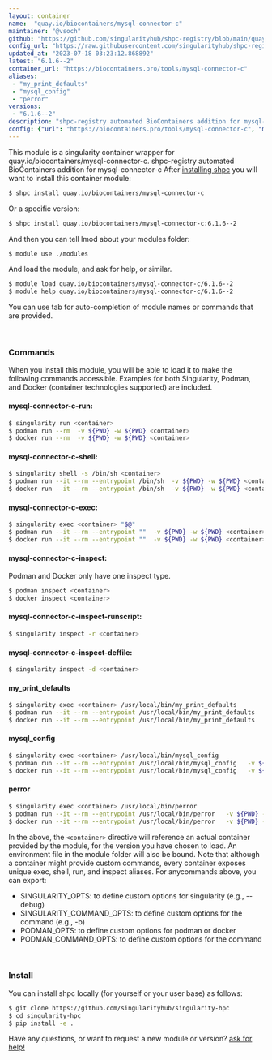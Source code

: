 ```yaml
---
layout: container
name:  "quay.io/biocontainers/mysql-connector-c"
maintainer: "@vsoch"
github: "https://github.com/singularityhub/shpc-registry/blob/main/quay.io/biocontainers/mysql-connector-c/container.yaml"
config_url: "https://raw.githubusercontent.com/singularityhub/shpc-registry/main/quay.io/biocontainers/mysql-connector-c/container.yaml"
updated_at: "2023-07-18 03:23:12.868892"
latest: "6.1.6--2"
container_url: "https://biocontainers.pro/tools/mysql-connector-c"
aliases:
 - "my_print_defaults"
 - "mysql_config"
 - "perror"
versions:
 - "6.1.6--2"
description: "shpc-registry automated BioContainers addition for mysql-connector-c"
config: {"url": "https://biocontainers.pro/tools/mysql-connector-c", "maintainer": "@vsoch", "description": "shpc-registry automated BioContainers addition for mysql-connector-c", "latest": {"6.1.6--2": "sha256:48c7eef63472057baccd8d6f0ae72733d171adc14df5c835244f7cca36b8d5e1"}, "tags": {"6.1.6--2": "sha256:48c7eef63472057baccd8d6f0ae72733d171adc14df5c835244f7cca36b8d5e1"}, "docker": "quay.io/biocontainers/mysql-connector-c", "aliases": {"my_print_defaults": "/usr/local/bin/my_print_defaults", "mysql_config": "/usr/local/bin/mysql_config", "perror": "/usr/local/bin/perror"}}
---
```


This module is a singularity container wrapper for quay.io/biocontainers/mysql-connector-c.
shpc-registry automated BioContainers addition for mysql-connector-c
After [installing shpc](#install) you will want to install this container module:


```bash
$ shpc install quay.io/biocontainers/mysql-connector-c
```

Or a specific version:

```bash
$ shpc install quay.io/biocontainers/mysql-connector-c:6.1.6--2
```

And then you can tell lmod about your modules folder:

```bash
$ module use ./modules
```

And load the module, and ask for help, or similar.

```bash
$ module load quay.io/biocontainers/mysql-connector-c/6.1.6--2
$ module help quay.io/biocontainers/mysql-connector-c/6.1.6--2
```

You can use tab for auto-completion of module names or commands that are provided.

<br>

### Commands

When you install this module, you will be able to load it to make the following commands accessible.
Examples for both Singularity, Podman, and Docker (container technologies supported) are included.

#### mysql-connector-c-run:

```bash
$ singularity run <container>
$ podman run --rm  -v ${PWD} -w ${PWD} <container>
$ docker run --rm  -v ${PWD} -w ${PWD} <container>
```

#### mysql-connector-c-shell:

```bash
$ singularity shell -s /bin/sh <container>
$ podman run --it --rm --entrypoint /bin/sh  -v ${PWD} -w ${PWD} <container>
$ docker run --it --rm --entrypoint /bin/sh  -v ${PWD} -w ${PWD} <container>
```

#### mysql-connector-c-exec:

```bash
$ singularity exec <container> "$@"
$ podman run --it --rm --entrypoint ""  -v ${PWD} -w ${PWD} <container> "$@"
$ docker run --it --rm --entrypoint ""  -v ${PWD} -w ${PWD} <container> "$@"
```

#### mysql-connector-c-inspect:

Podman and Docker only have one inspect type.

```bash
$ podman inspect <container>
$ docker inspect <container>
```

#### mysql-connector-c-inspect-runscript:

```bash
$ singularity inspect -r <container>
```

#### mysql-connector-c-inspect-deffile:

```bash
$ singularity inspect -d <container>
```


#### my_print_defaults

```bash
$ singularity exec <container> /usr/local/bin/my_print_defaults
$ podman run --it --rm --entrypoint /usr/local/bin/my_print_defaults   -v ${PWD} -w ${PWD} <container> -c " $@"
$ docker run --it --rm --entrypoint /usr/local/bin/my_print_defaults   -v ${PWD} -w ${PWD} <container> -c " $@"
```


#### mysql_config

```bash
$ singularity exec <container> /usr/local/bin/mysql_config
$ podman run --it --rm --entrypoint /usr/local/bin/mysql_config   -v ${PWD} -w ${PWD} <container> -c " $@"
$ docker run --it --rm --entrypoint /usr/local/bin/mysql_config   -v ${PWD} -w ${PWD} <container> -c " $@"
```


#### perror

```bash
$ singularity exec <container> /usr/local/bin/perror
$ podman run --it --rm --entrypoint /usr/local/bin/perror   -v ${PWD} -w ${PWD} <container> -c " $@"
$ docker run --it --rm --entrypoint /usr/local/bin/perror   -v ${PWD} -w ${PWD} <container> -c " $@"
```



In the above, the `<container>` directive will reference an actual container provided
by the module, for the version you have chosen to load. An environment file in the
module folder will also be bound. Note that although a container
might provide custom commands, every container exposes unique exec, shell, run, and
inspect aliases. For anycommands above, you can export:

 - SINGULARITY_OPTS: to define custom options for singularity (e.g., --debug)
 - SINGULARITY_COMMAND_OPTS: to define custom options for the command (e.g., -b)
 - PODMAN_OPTS: to define custom options for podman or docker
 - PODMAN_COMMAND_OPTS: to define custom options for the command

<br>

### Install

You can install shpc locally (for yourself or your user base) as follows:

```bash
$ git clone https://github.com/singularityhub/singularity-hpc
$ cd singularity-hpc
$ pip install -e .
```

Have any questions, or want to request a new module or version? [ask for help!](https://github.com/singularityhub/singularity-hpc/issues)